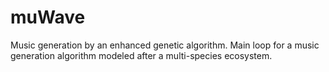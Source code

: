 # muWave
Music generation by an enhanced genetic algorithm.
Main loop for a music generation algorithm modeled after a multi-species ecosystem.
